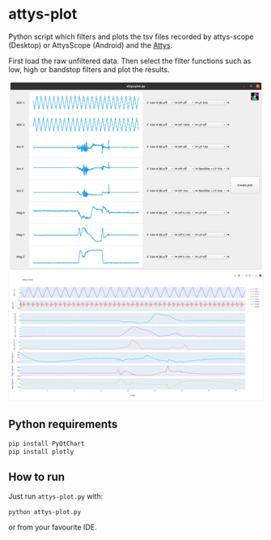 # attys-plot

Python script which filters and plots the tsv files recorded by
attys-scope (Desktop) or AttysScope (Android) and the
[Attys](http://www.attys.tech).

First load the raw unfiltered data. Then
select the filter functions such as low, high or bandstop
filters and plot the results.

![alt tag](selection_window.png)
![alt tag](browser_window.png)

## Python requirements

```
pip install PyQtChart
pip install plotly
```

## How to run

Just run `attys-plot.py` with:

```
python attys-plot.py
```

or from your favourite IDE.
